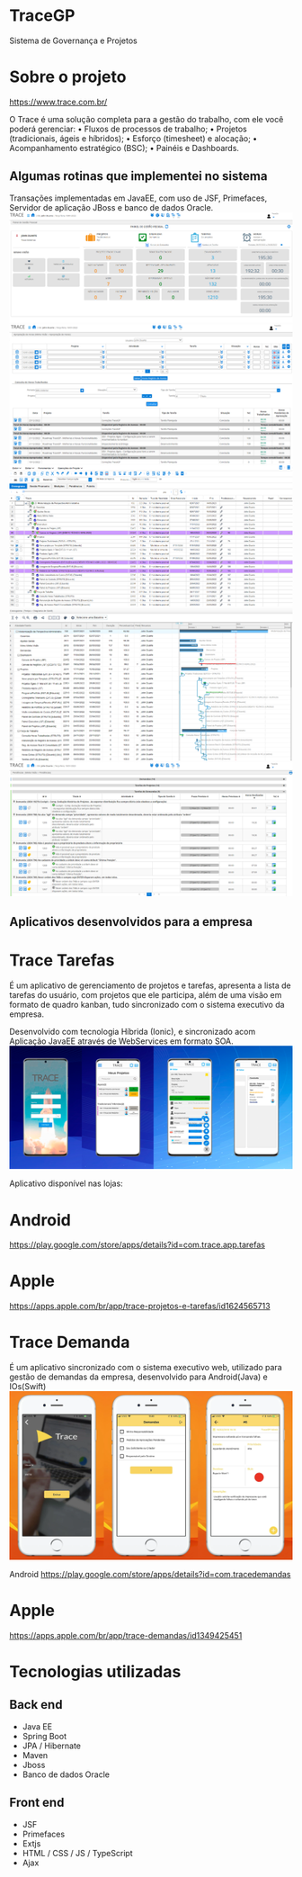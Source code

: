 # TraceGP
Sistema de Governança e Projetos

# Sobre o projeto

https://www.trace.com.br/

O Trace é uma solução completa para a gestão do trabalho, com ele você poderá gerenciar:
•	Fluxos de processos de trabalho;
•	Projetos (tradicionais, ágeis e híbridos);
•	Esforço (timesheet) e alocação;
•	Acompanhamento estratégico (BSC);
•	Painéis e Dashboards.

## Algumas rotinas que implementei no sistema
Transações implementadas em JavaEE, com uso de JSF, Primefaces, Servidor de aplicação JBoss e banco de dados Oracle.
![Tela1](https://github.com/JohnAndersonDuarte/TraceGP/blob/main/img/Tela1.png) ![Tela2](https://github.com/JohnAndersonDuarte/TraceGP/blob/main/img/Tela2.png) 
![Tela3](https://github.com/JohnAndersonDuarte/TraceGP/blob/main/img/Tela3.png) ![Tela4](https://github.com/JohnAndersonDuarte/TraceGP/blob/main/img/Tela4.png)
![Tela5](https://github.com/JohnAndersonDuarte/TraceGP/blob/main/img/Tela5.png)

## Aplicativos desenvolvidos para a empresa
# Trace Tarefas 
É um aplicativo de gerenciamento de projetos e tarefas, apresenta a lista de tarefas do usuário, com projetos que ele participa, além de uma visão em formato de quadro kanban, tudo sincronizado com o sistema executivo da empresa.

Desenvolvido com tecnologia Híbrida (Ionic), e sincronizado acom Aplicação JavaEE através de WebServices em formato SOA.
![App1](https://github.com/JohnAndersonDuarte/TraceGP/blob/main/img/tracetarefas.png)

Aplicativo disponível nas lojas:
# Android
https://play.google.com/store/apps/details?id=com.trace.app.tarefas

#  Apple
https://apps.apple.com/br/app/trace-projetos-e-tarefas/id1624565713

# Trace Demanda
É um aplicativo sincronizado com o sistema executivo web, utilizado para gestão de demandas da empresa, desenvolvido para Android(Java) e IOs(Swift)
![App5](https://github.com/JohnAndersonDuarte/TraceGP/blob/main/img/tracedemandas.png)

Android
https://play.google.com/store/apps/details?id=com.tracedemandas

# Apple
https://apps.apple.com/br/app/trace-demandas/id1349425451

# Tecnologias utilizadas
## Back end
- Java EE
- Spring Boot
- JPA / Hibernate
- Maven
- Jboss
- Banco de dados Oracle

## Front end
- JSF
- Primefaces
- Extjs
- HTML / CSS / JS / TypeScript
- Ajax


